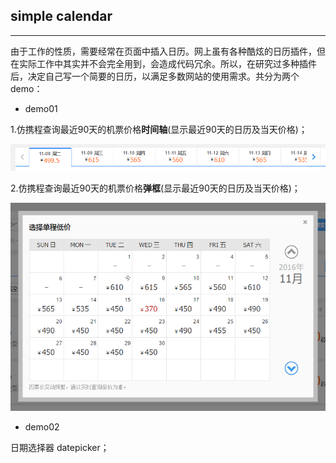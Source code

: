 ## simple calendar

----------
由于工作的性质，需要经常在页面中插入日历。网上虽有各种酷炫的日历插件，但在实际工作中其实并不会完全用到，会造成代码冗余。所以，在研究过多种插件后，决定自己写一个简要的日历，以满足多数网站的使用需求。共分为两个demo：

 - demo01

1.仿携程查询最近90天的机票价格**时间轴**(显示最近90天的日历及当天价格)；

![90days_calendar2](https://raw.githubusercontent.com/HarrisChang/MarkDownImages/master/simple_calendar_90days_timeline.png)

2.仿携程查询最近90天的机票价格**弹框**(显示最近90天的日历及当天价格)；

![90days_calendar](https://raw.githubusercontent.com/HarrisChang/MarkDownImages/master/simple_calendar_90days_alert.png)

 - demo02

日期选择器 datepicker；